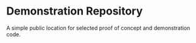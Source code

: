 # Demonstration Repository

A simple public location for selected proof of concept and demonstration code.